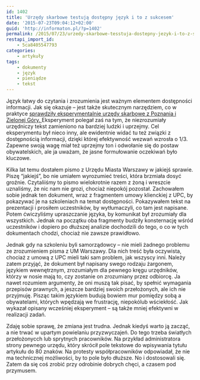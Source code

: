 ```yaml
---
id: 1402
title: 'Urzędy skarbowe testują dostępny język i to z sukcesem'
date: '2015-07-23T09:04:12+02:00'
guid: 'http://informaton.pl/?p=1402'
permalink: /2015/07/23/urzedy-skarbowe-tesstuja-dostepny-jezyk-i-to-z-sukcesem/
restapi_import_id:
    - 5ca8405547793
categories:
    - artykuły
tags:
    - dokumenty
    - język
    - pieniądze
    - tekst
---
```


Język łatwy do czytania i zrozumienia jest ważnym elementem dostępności informacji. Jak się okazuje – jest także skutecznym narzędziem, co w praktyce [sprawdziły eksperymentalnie urzędy skarbowe z Poznania i Zielonej Góry. ](http://pieniadze.gazeta.pl/pieniadz/1,136157,18403671,prosze-zaplacic-podatek-zamiast-wzywa-sie-do-wykonania-obowiazku.html)Eksperyment polegał zaś na tym, że niezrozumiały urzędniczy tekst zamieniono na bardziej ludzki i uprzejmy. Cel eksperymentu był nieco inny, ale ewidentnie widać tu też związki z dostępnością informacji, dzięki której efektywność wezwań wzrosła o 1/3. Zapewne swoją wagę miał też uprzejmy ton i odwołanie się do postaw obywatelskich, ale ja uważam, że jasne formułowanie oczekiwań było kluczowe.

Kilka lat temu dostałem pismo z Urzędu Miasta Warszawy w jakiejś sprawie. Piszę “jakiejś”, bo nie umiałem wyrozumieć treści, która brzmiała dosyć groźnie. Czytaliiśmy to pismo wielokrotnie razem z żoną i wreszcie uznaliśmy, że nic nam nie grozi, chociaż niepokój pozostał. Zachowałem sobie jednak ten dokument, wraz z fragmentem umowy klienckiej z UPC, by pokazywać je na szkoleniach na temat dostępności. Pokazywałem tekst na prezentacji i prosiłem uczestników, by wytłumaczyli, co tam jest napisane. Potem ćwiczyliśmy upraszczanie języka, by komunikat był zrozumiały dla wszystkich. Jednak na początku oba fragmenty budziły konsternację wśród uczestników i dopiero po dłuższej analizie dochodzili do tego, o co w tych dokumentach chodzi, chociaż nie zawsze prawidłowo.

Jednak gdy na szkoleniu byli samorządowcy – nie mieli żadnego problemu ze zrozumieniem pisma z UM Warszawy. Dla nich treść była oczywista, chociaż z umową z UPC mieli taki sam problem, jak wszyscy inni. Należy zatem przyjąć, że dokument był napisany swego rodzaju żargonem, językiem wewnętrznym, zrozumiałym dla pewnego kręgu urzędników, którzy w nosie mają to, czy zostanie on zrozumiany przez odbiorcę. Ja nawet rozumiem argumenty, że oni muszą tak pisać, by spełnić wymagania przepisów prawnych, a jeszcze bardziej swoich przełożonych, ale ich nie przyjmuję. Pisząc takim językiem budują bowiem mur pomiędzy sobą a obywatelami, których wpędzają we frustrację, niepokólub wściekłość. Jak wykazał opisany wcześniej eksperyment – są także mniej efektywni w realizacji zadań.

Zdaję sobie sprawę, że zmiana jest trudna. Jednak kiedyś warto ją zacząć, a nie trwać w upartym powielaniu przyzwyczajeń. Do tego trzeba światłych przełożonycch lub sprytnych pracowników. Na przykład administratora strony pewnego urzędu, który skrócił pole tekstowe do wpisywania tytułu artykułu do 80 znaków. Na protesty współpracowników odpowiadał, że nie ma technicznej możliwości, by to pole było dłuższe. No i dostosowali się. Zatem da się coś zrobić przy odrobinie dobrych chęci, a czasem pod przymusem.
